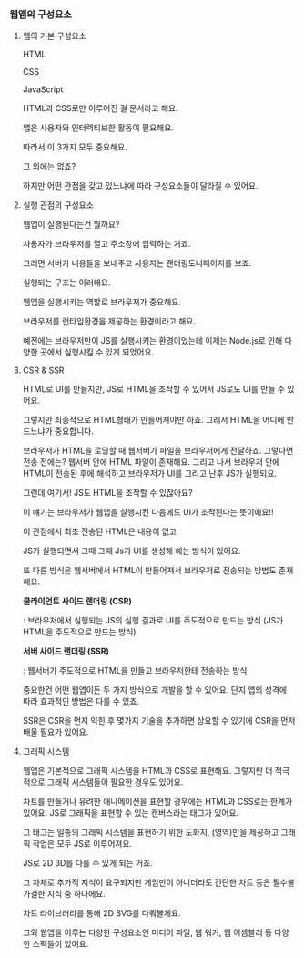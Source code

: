 ### 웹앱의 구성요소

1. 웹의 기본 구성요소
    
    HTML
    
    CSS
    
    JavaScript
    
    HTML과 CSS로만 이루어진 걸 문서라고 해요.
    
    앱은 사용자와 인터렉티브한 활동이 필요해요.
    
    따라서 이 3가지 모두 중요해요.
    
    그 외에는 없죠?
    
    하지만 어떤 관점을 갖고 있느냐에 따라 구성요소들이 달라질 수 있어요.
    
2. 실행 관점의 구성요소 
    
    웹앱이 실행된다는건 뭘까요?
    
    사용자가 브라우저를 열고 주소창에 입력하는 거죠.
    
    그러면 서버가 내용들을 보내주고 사용자는 랜더링도니페이지를 보죠.
    
    실행되는 구조는 이러해요.
    
    웹앱을 실행시키는 역할로 브라우저가 중요해요.
    
    브라우저를 런타임환경을 제공하는 환경이라고 해요.
    
    예전에는 브라우저만이 JS를 실행시키는 환경이었는데 이제는 Node.js로 인해 다양한 곳에서 실행시킬 수 있게 되었어요.
    
3. CSR & SSR
    
    HTML로 UI를 만들지만, JS로 HTML을 조작할 수 있어서 JS로도 UI를 만들 수 있어요.
    
    그렇지만 최종적으로 HTML형태가 만들어져야만 하죠. 그래서 HTML을 어디에 만드느냐가 중요합니다. 
    
    브라우저가 HTML을 로딩할 때 웹서버가 파일을 브라우저에게 전달하죠. 그렇다면 전송 전에는? 웹서버 안에 HTML 파일이 존재해요. 그리고 나서 브라우저 안에 HTML이 전송된 후에 해석하고 브라우저가 UI를 그리고 난후 JS가 실행되요.
    
    그런데 여기서! JS도 HTML을 조작할 수 있잖아요?
    
    이 얘기는 브라우저가 웹앱을 실행시킨 다음에도 UI가 조작된다는 뜻이에요!!
    
    이 관점에서 최초 전송된 HTML은 내용이 없고
    
    JS가 실행되면서 그때 그때 Js가 UI를 생성해 해는 방식이 있어요. 
    
    또 다른 방식은 웹서버에서 HTML이 만들어져서 브라우저로 전송되는 방법도 존재해요. 
    
    **클라이언트 사이드 랜더링 (CSR)**
    
    : 브라우저에서 실행되는 JS의 실행 결과로  UI를 주도적으로 만드는 방식 (JS가 HTML을 주도적으로 만드는 방식)
    
    **서버 사이드 랜더링 (SSR)**
    
    : 웹서버가 주도적으로 HTML을 만들고 브라우저한테 전송하는 방식
    
    중요한건 어떤 웹앱이든 두 가지 방식으로 개발을 할 수 있어요. 단지 앱의 성격에 따라 효과적인 방법은 다를 수 있죠.
    
    SSR은 CSR을 먼저 익힌 후 몇가지 기술을 추가하면 상요할 수 있기에 CSR을 먼저 배울 필요가 있어요.
    
4. 그래픽 시스템
    
    웹앱은 기본적으로 그래픽 시스템을 HTML과 CSS로 표현해요.  그렇지만 더 적극적으로 그래픽 시스템들이 필요한 경우도 있어요. 
    
    차트를 만들거나 유려한 애니메이션을 표현할 경우에는 HTML과 CSS로는 한계가 있어요. JS로 그래픽을 표현할 수 있는 캔버스라는 태그가 있어요.
    
    그 태그는 일종의 그래픽 시스템을 표현하기 위한 도화지, (영역)만을 제공하고 그래픽 작업은 모두 JS로 이루어져요. 
    
    JS로 2D 3D를 다룰 수 있게 되는 거죠.
    
    그 자체로 추가적 지식이 요구되지만 게임만이 아니더라도 간단한 차트 등은 필수불가결한 지식 중 하나에요.
    
    차트 라이브러리를 통해 2D SVG를 다뤄볼게요. 
    
    그외 웹앱을 이루는 다양한 구성요소인 미디어 파일, 웹 워커, 웹 어셈블리 등 다양한 스펙들이 있어요.